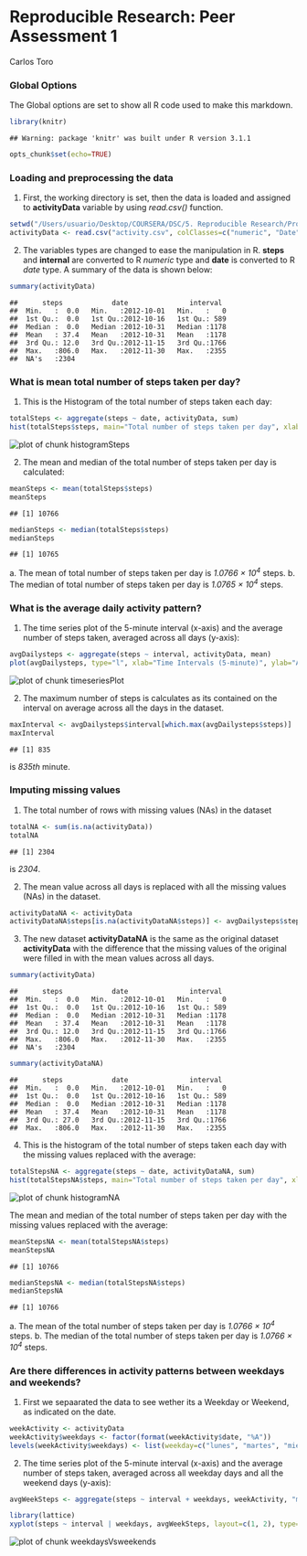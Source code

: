 # Reproducible Research: Peer Assessment 1
Carlos Toro  

### Global Options

The Global options are set to show all R code used to make this markdown.


```r
library(knitr)
```

```
## Warning: package 'knitr' was built under R version 3.1.1
```

```r
opts_chunk$set(echo=TRUE)
```

### Loading and preprocessing the data

1. First, the working directory is set, then the data is loaded and assigned to **activityData** variable by using *read.csv()* function.

```r
setwd("/Users/usuario/Desktop/COURSERA/DSC/5. Reproducible Research/Project1")
activityData <- read.csv("activity.csv", colClasses=c("numeric", "Date", "numeric"))
```

2. The variables types are changed to ease the manipulation in R. **steps** and **internal** are converted to R *numeric* type and **date** is converted to R *date* type. A summary of the data is shown below:


```r
summary(activityData)
```

```
##      steps            date               interval   
##  Min.   :  0.0   Min.   :2012-10-01   Min.   :   0  
##  1st Qu.:  0.0   1st Qu.:2012-10-16   1st Qu.: 589  
##  Median :  0.0   Median :2012-10-31   Median :1178  
##  Mean   : 37.4   Mean   :2012-10-31   Mean   :1178  
##  3rd Qu.: 12.0   3rd Qu.:2012-11-15   3rd Qu.:1766  
##  Max.   :806.0   Max.   :2012-11-30   Max.   :2355  
##  NA's   :2304
```

### What is mean total number of steps taken per day?

1. This is the Histogram of the total number of steps taken each day:

```r
totalSteps <- aggregate(steps ~ date, activityData, sum)
hist(totalSteps$steps, main="Total number of steps taken per day", xlab = "Total steps", ylab = "Count", col = "blue", breaks = 11)
```

![plot of chunk histogramSteps](./PA1_template_files/figure-html/histogramSteps.png) 

2. The mean and median of the total number of steps taken per day is calculated:

```r
meanSteps <- mean(totalSteps$steps)
meanSteps
```

```
## [1] 10766
```

```r
medianSteps <- median(totalSteps$steps)
medianSteps
```

```
## [1] 10765
```
  a. The mean of total number of steps taken per day is *1.0766 &times; 10<sup>4</sup>* steps.
  b. The median of total number of steps taken per day is *1.0765 &times; 10<sup>4</sup>* steps.

### What is the average daily activity pattern?

1. The time series plot of the 5-minute interval (x-axis) and the average number of steps taken, averaged across all days (y-axis):

```r
avgDailysteps <- aggregate(steps ~ interval, activityData, mean)
plot(avgDailysteps, type="l", xlab="Time Intervals (5-minute)", ylab="Average number of steps taken (all Days)", main = "Average steps taken accross all days", col="blue")
```

![plot of chunk timeseriesPlot](./PA1_template_files/figure-html/timeseriesPlot.png) 

2. The maximum number of steps is calculates as its contained on the interval on average across all the days in the dataset. 


```r
maxInterval <- avgDailysteps$interval[which.max(avgDailysteps$steps)]
maxInterval
```

```
## [1] 835
```
is *835th* minute.

### Imputing missing values

1. The total number of rows with missing values (NAs) in the dataset 

```r
totalNA <- sum(is.na(activityData))
totalNA
```

```
## [1] 2304
```
is *2304*.

2. The mean value across all days is replaced with all the missing values (NAs) in the dataset.

```r
activityDataNA <- activityData
activityDataNA$steps[is.na(activityDataNA$steps)] <- avgDailysteps$steps
```

3. The new dataset **activityDataNA** is the same as the original dataset **activityData** with the difference that the missing values of the original were filled in with the mean values across all days.


```r
summary(activityData)
```

```
##      steps            date               interval   
##  Min.   :  0.0   Min.   :2012-10-01   Min.   :   0  
##  1st Qu.:  0.0   1st Qu.:2012-10-16   1st Qu.: 589  
##  Median :  0.0   Median :2012-10-31   Median :1178  
##  Mean   : 37.4   Mean   :2012-10-31   Mean   :1178  
##  3rd Qu.: 12.0   3rd Qu.:2012-11-15   3rd Qu.:1766  
##  Max.   :806.0   Max.   :2012-11-30   Max.   :2355  
##  NA's   :2304
```

```r
summary(activityDataNA)
```

```
##      steps            date               interval   
##  Min.   :  0.0   Min.   :2012-10-01   Min.   :   0  
##  1st Qu.:  0.0   1st Qu.:2012-10-16   1st Qu.: 589  
##  Median :  0.0   Median :2012-10-31   Median :1178  
##  Mean   : 37.4   Mean   :2012-10-31   Mean   :1178  
##  3rd Qu.: 27.0   3rd Qu.:2012-11-15   3rd Qu.:1766  
##  Max.   :806.0   Max.   :2012-11-30   Max.   :2355
```

4. This is the histogram of the total number of steps taken each day with the missing values replaced with the average:

```r
totalStepsNA <- aggregate(steps ~ date, activityDataNA, sum)
hist(totalStepsNA$steps, main="Total number of steps taken per day", xlab = "Total steps", ylab = "Count", col = "blue", breaks = 11)
```

![plot of chunk histogramNA](./PA1_template_files/figure-html/histogramNA.png) 

The mean and median of the total number of steps taken per day with the missing values replaced with the average:

```r
meanStepsNA <- mean(totalStepsNA$steps)
meanStepsNA
```

```
## [1] 10766
```

```r
medianStepsNA <- median(totalStepsNA$steps)
medianStepsNA
```

```
## [1] 10766
```
a. The mean of the total number of steps taken per day is *1.0766 &times; 10<sup>4</sup>* steps.
b. The median of the total number of steps taken per day is *1.0766 &times; 10<sup>4</sup>* steps.

### Are there differences in activity patterns between weekdays and weekends?

1. First we sepaarated the data to see wether its a Weekday or Weekend, as indicated on the date.

```r
weekActivity <- activityData
weekActivity$weekdays <- factor(format(weekActivity$date, "%A"))
levels(weekActivity$weekdays) <- list(weekday=c("lunes", "martes", "miércoles", "jueves", "viernes"), weekend = c("sábado", "domingo"))
```

2. The time series plot of the 5-minute interval (x-axis) and the average number of steps taken, averaged across all weekday days and all the weekend days (y-axis):


```r
avgWeekSteps <- aggregate(steps ~ interval + weekdays, weekActivity, "mean")

library(lattice)
xyplot(steps ~ interval | weekdays, avgWeekSteps, layout=c(1, 2), type="l", xlab="Interval (5-minute)", ylab="Average number of steps across all days")
```

![plot of chunk weekdaysVsweekends](./PA1_template_files/figure-html/weekdaysVsweekends.png) 

